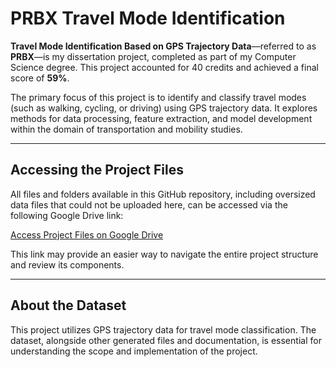 # PRBX Travel Mode Identification

**Travel Mode Identification Based on GPS Trajectory Data**—referred to as **PRBX**—is my dissertation project, completed as part of my Computer Science degree. This project accounted for 40 credits and achieved a final score of **59%**.

The primary focus of this project is to identify and classify travel modes (such as walking, cycling, or driving) using GPS trajectory data. It explores methods for data processing, feature extraction, and model development within the domain of transportation and mobility studies.

---

## Accessing the Project Files

All files and folders available in this GitHub repository, including oversized data files that could not be uploaded here, can be accessed via the following Google Drive link:

[Access Project Files on Google Drive](https://drive.google.com/drive/folders/1paU5WOmF7m608ortQqb4C_S0o_95EmrQ)

This link may provide an easier way to navigate the entire project structure and review its components.

---

## About the Dataset

This project utilizes GPS trajectory data for travel mode classification. The dataset, alongside other generated files and documentation, is essential for understanding the scope and implementation of the project.
